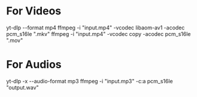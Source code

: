 # For Videos
yt-dlp --format mp4
ffmpeg -i "input.mp4" -vcodec libaom-av1 -acodec pcm_s16le ".mkv"
ffmpeg -i "input.mp4" -vcodec copy -acodec pcm_s16le ".mov"

# For Audios
yt-dlp -x --audio-format mp3
ffmpeg -i "input.mp3" -c:a pcm_s16le "output.wav"